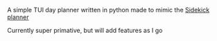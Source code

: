 A simple TUI day planner written in python made to mimic the [Sidekick planner](https://cottonbureau.com/p/RNV2H2/journal/sidekick-planner#/27510640/black-paper-12x7)

Currently super primative, but will add features as I go
